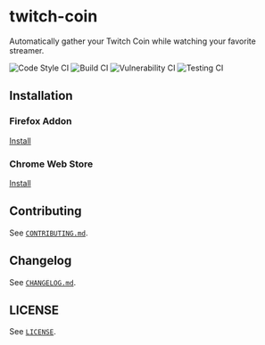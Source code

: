 # twitch-coin

Automatically gather your Twitch Coin while watching your favorite streamer.

![Code Style CI](https://github.com/aminnairi/twitch-coin/workflows/Code%20Style%20CI/badge.svg?branch=latest) ![Build CI](https://github.com/aminnairi/twitch-coin/workflows/Build%20CI/badge.svg?branch=latest) ![Vulnerability CI](https://github.com/aminnairi/twitch-coin/workflows/Vulnerability%20CI/badge.svg?branch=latest) ![Testing CI](https://github.com/aminnairi/twitch-coin/workflows/Testing%20CI/badge.svg?branch=latest)

## Installation

### Firefox Addon

[Install](https://addons.mozilla.org/en-US/firefox/addon/twitch-coin/)

### Chrome Web Store

[Install](https://chrome.google.com/webstore/detail/twitch-coin/jhoffdoklpjnpdjcgegphcicolpipocf?hl=fr)

## Contributing

See [`CONTRIBUTING.md`](./CONTRIBUTING.md).

## Changelog

See [`CHANGELOG.md`](./CHANGELOG.md).

## LICENSE

See [`LICENSE`](./LICENSE).
